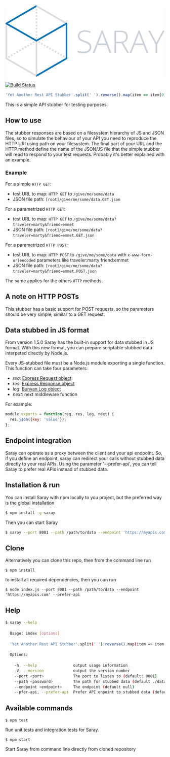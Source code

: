 <!-- # Saray -->

![Saray](saray.png)

[![Build Status](https://travis-ci.org/contactlab/saray.svg)](https://travis-ci.org/contactlab/saray)

```javascript
'Yet Another Rest API Stubber'.split(' ').reverse().map(item => item[0].toLowerCase()).join('')
```

This is a simple API stubber for testing purposes.

## How to use

The stubber responses are based on a filesystem hierarchy of JS and JSON files, so to
simulate the behaviour of your API you need to reproduce the HTTP URI using path
on your filesystem. The final part of your URL and the HTTP method define the
name of the JSON/JS file that the simple stubber will read to respond to your test
requests.
Probably it's better explained with an example.

### Example

For a simple `HTTP GET`:

-   test URL to map: `HTTP GET` to  `/give/me/some/data`
-   JSON file path: `[root]/give/me/some/data.GET.json`

For a parametrized `HTTP GET`:

-   test URL to map: `HTTP GET` to  `/give/me/some/data?traveler=marty&friend=emmet`
-   JSON file path: `[root]/give/me/some/data?traveler=marty&friend=emmet.GET.json`

For a parametrized `HTTP POST`:

-   test URL to map: `HTTP POST` to  `/give/me/some/data` with `x-www-form-urlencoded` parameters like
  traveler:marty
  friend:emmet
-   JSON file path: `[root]/give/me/some/data?traveler=marty&friend=emmet.POST.json`

The same applies for the others `HTTP` methods.

## A note on HTTP POSTs

This stubber has a basic support for POST requests, so the parameters should be
very simple, similar to a GET request.

## Data stubbed in JS format

From version 1.5.0 Saray has the built-in support for data stubbed in JS format. With this new format, you can prepare scriptable stubbed data interpeted directly by Node.js.

Every JS-stubbed file must be a Node.js module exporting a single function. This function can take four parameters:

- *req*: [Express Request object](http://expressjs.com/en/4x/api.html#req)
- *res*: [Express Response object](http://expressjs.com/en/4x/api.html#res)
- *log*: [Bunyan Log object](https://github.com/trentm/node-bunyan)
- *next*: next middleware function

For example:

```javascript
module.exports = function(req, res, log, next) {
  res.json({key: 'value'});
};
```

## Endpoint integration

Saray can operate as a proxy between the client and your api endpoint. So, if you define
an endpoint, saray can redirect your calls without stubbed data directly to your real APIs.
Using the parameter '--prefer-api', you can tell Saray to prefer real APis instead of stubbed data.

## Installation & run

You can install Saray with npm locally to you project, but the preferred way is the global installation

```bash
$ npm install -g saray
```

Then you can start Saray

```bash
$ saray --port 8081 --path /path/to/data --endpoint 'https://myapis.com' --prefer-api
```

## Clone

Alternatively you can clone this repo, then from the command line run

```
$ npm install
```

to install all required dependencies, then you can run

```
$ node index.js --port 8081 --path /path/to/data --endpoint 'https://myapis.com' --prefer-api
```

## Help
```bash
$ saray --help

  Usage: index [options]

  'Yet Another Rest API Stubber'.split(' ').reverse().map(item => item[0].toLowerCase()).join('')

  Options:

    -h, --help                output usage information
    -V, --version             output the version number
    --port <port>             The port to listen to (default: 8081)
    --path <password>         The path for stubbed data (default ./data)
    --endpoint <endpoint>     The endpoint (default null)
    --pfer-api, --prefer-api  Prefer API enpoint to stubbed data (default: false)
```

## Available commands

```
$ npm test
```

Run unit tests and integration tests for Saray.

```
$ npm start
```

Start Saray from command line directly from cloned repository
